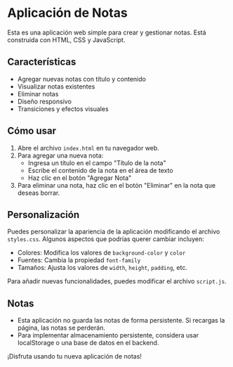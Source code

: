 # Aplicación de Notas

Esta es una aplicación web simple para crear y gestionar notas. Está construida con HTML, CSS y JavaScript.

## Características

- Agregar nuevas notas con título y contenido
- Visualizar notas existentes
- Eliminar notas
- Diseño responsivo
- Transiciones y efectos visuales

## Cómo usar

1. Abre el archivo `index.html` en tu navegador web.
2. Para agregar una nueva nota:
   - Ingresa un título en el campo "Título de la nota"
   - Escribe el contenido de la nota en el área de texto
   - Haz clic en el botón "Agregar Nota"
3. Para eliminar una nota, haz clic en el botón "Eliminar" en la nota que deseas borrar.

## Personalización

Puedes personalizar la apariencia de la aplicación modificando el archivo `styles.css`. Algunos aspectos que podrías querer cambiar incluyen:

- Colores: Modifica los valores de `background-color` y `color`
- Fuentes: Cambia la propiedad `font-family`
- Tamaños: Ajusta los valores de `width`, `height`, `padding`, etc.

Para añadir nuevas funcionalidades, puedes modificar el archivo `script.js`.

## Notas

- Esta aplicación no guarda las notas de forma persistente. Si recargas la página, las notas se perderán.
- Para implementar almacenamiento persistente, considera usar localStorage o una base de datos en el backend.

¡Disfruta usando tu nueva aplicación de notas!
